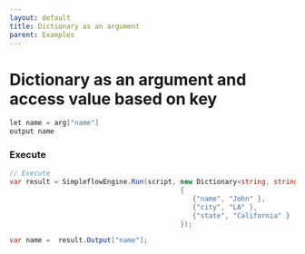 ```yaml
---
layout: default
title: Dictionary as an argument
parent: Examples
---
```


# Dictionary as an argument and access value based on key

```csharp
let name = arg["name"] 
output name
```
### Execute

```csharp
// Execute 
var result = SimpleflowEngine.Run(script, new Dictionary<string, string>
                                          {
                                             {"name", "John" },
                                             {"city", "LA" },
                                             {"state", "California" }
                                          });

var name =  result.Output["name"];
```

